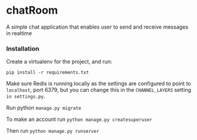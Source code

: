 # chatRoom
A simple chat application that enables user to send and receive messages in realtime  

### Installation

Create a virtualenv for the project, and run:

```pip install -r requirements.txt```

Make sure Redis is running locally as the settings are configured to point to ```localhost```, port 6379, but you can change this in the ```CHANNEL_LAYERS``` setting ```in settings.py```.

Run python ```manage.py migrate```

To make an account run 
```python manage.py createsuperuser```

Then run ```python manage.py runserver```

